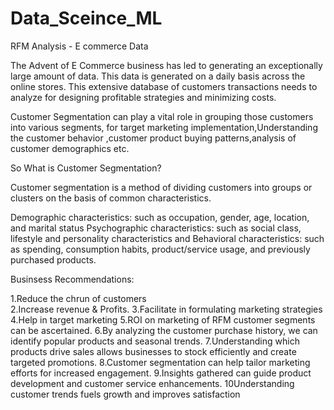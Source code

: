 # Data_Sceince_ML
RFM Analysis -  E commerce Data

The Advent of E Commerce business has led to generating an exceptionally large amount of data. This data is generated on a daily basis across the online stores. This extensive database of customers transactions needs to analyze for designing profitable strategies and minimizing costs.

Customer Segmentation can play a vital role in grouping those customers into various segments, for target marketing implementation,Understanding the customer behavior ,customer product buying patterns,analysis of customer  demographics etc.

So What is Customer Segmentation?

Customer segmentation is a method of dividing customers into groups or clusters on the basis of common characteristics. 

Demographic characteristics: such as occupation, gender, age, location, and marital status
Psychographic characteristics: such as social class, lifestyle and personality characteristics and
Behavioral characteristics: such as spending, consumption habits, product/service usage, and previously purchased products. 
 
 Businsess Recommendations:
 
 1.Reduce the chrun of customers  
 2.Increase revenue & Profits.
3.Facilitate in formulating marketing strategies
4.Help in target marketing
5.ROI on marketing of RFM customer segments can be ascertained.
6.By analyzing the customer purchase history, we can identify popular products and seasonal trends.
7.Understanding which products drive sales allows businesses to stock efficiently and create targeted promotions.
8.Customer segmentation can help tailor marketing efforts for increased engagement.
9.Insights gathered can guide product development and customer service enhancements.
10Understanding customer trends fuels growth and improves satisfaction
